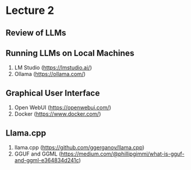 # Lecture 2

## Review of LLMs

## Running LLMs on Local Machines
1.  LM Studio (https://lmstudio.ai/)
2.  Ollama (https://ollama.com/)

## Graphical User Interface
1.  Open WebUI (https://openwebui.com/)
2.  Docker (https://www.docker.com/)

## Llama.cpp
1.  llama.cpp (https://github.com/ggerganov/llama.cpp)
2.  GGUF and GGML (https://medium.com/@phillipgimmi/what-is-gguf-and-ggml-e364834d241c)

